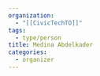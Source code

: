 ```yaml
---
organization:
  - "[[CivicTechTO]]"
tags:
  - type/person
title: Medina Abdelkader
categories:
  - organizer
---
```

